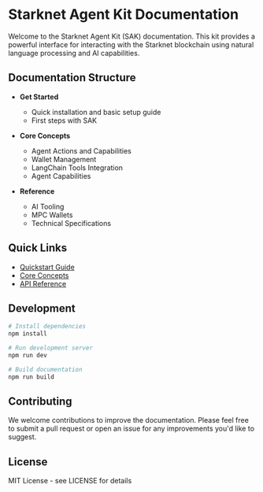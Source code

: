 # Starknet Agent Kit Documentation

Welcome to the Starknet Agent Kit (SAK) documentation. This kit provides a powerful interface for interacting with the Starknet blockchain using natural language processing and AI capabilities.

## Documentation Structure

- **Get Started**
  - Quick installation and basic setup guide
  - First steps with SAK

- **Core Concepts**
  - Agent Actions and Capabilities
  - Wallet Management
  - LangChain Tools Integration
  - Agent Capabilities

- **Reference**
  - AI Tooling
  - MPC Wallets
  - Technical Specifications

## Quick Links

- [Quickstart Guide](/get-started/quickstart)
- [Core Concepts](/core-concepts/agent-capabilities)
- [API Reference](/reference/ai-tooling)

## Development

```bash
# Install dependencies
npm install

# Run development server
npm run dev

# Build documentation
npm run build
```

## Contributing

We welcome contributions to improve the documentation. Please feel free to submit a pull request or open an issue for any improvements you'd like to suggest.

## License

MIT License - see LICENSE for details